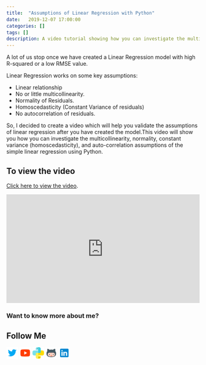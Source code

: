 ```yaml
---
title:  "Assumptions of Linear Regression with Python"
date:   2019-12-07 17:00:00
categories: []
tags: []
description: A video tutorial showing how you can investigate the multicollinearity, normality, constant variance (homoscedasticity), and auto-correlation assumptions of the simple linear regression using Python.
---
```


A lot of us stop once we have created a Linear Regression model with high R-squared or a low RMSE value.

Linear Regression works on some key assumptions:
- Linear relationship
- No or little multicollinearity.
- Normality of Residuals.
- Homoscedasticity (Constant Variance of residuals)
- No autocorrelation of residuals.

So, I decided to create a video which will help you validate the assumptions of linear regression after you have created the model.This video will show you how you can investigate the multicollinearity, normality, constant variance (homoscedasticity), and auto-correlation assumptions of the simple linear regression using Python.

## To view the video

<p> <a href="https://www.youtube.com/watch?v=rw84t7QU2O0">Click here to view the video</a>.</p>

<div style="position: relative; padding-bottom: 56.25%; height: 0; overflow: hidden;">
  <iframe src="https://www.youtube.com/embed/rw84t7QU2O0" style="position: absolute; top: 0; left: 0; width: 100%; height: 100%; border:0;" allowfullscreen title="YouTube Video"></iframe>
</div>

### Want to know more about me?
## Follow Me
<a href="https://twitter.com/_bhaveshbhatt" target="_blank"><img class="ai-subscribed-social-icon" src="/assets/images/tw.png" width="30"></a>
<a href="https://www.youtube.com/bhaveshbhatt8791/" target="_blank"><img class="ai-subscribed-social-icon" src="/assets/images/ytb.png" width="30"></a>
<a href="https://www.youtube.com/PythonTricks/" target="_blank"><img class="ai-subscribed-social-icon" src="/assets/images/python_logo.png" width="30"></a>
<a href="https://github.com/bhattbhavesh91" target="_blank"><img class="ai-subscribed-social-icon" src="/assets/images/gthb.png" width="30"></a>
<a href="https://www.linkedin.com/in/bhattbhavesh91/" target="_blank"><img class="ai-subscribed-social-icon" src="/assets/images/lnkdn.png" width="30"></a>
